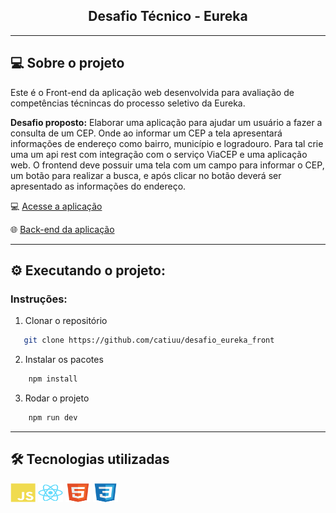 <div align="center">
 <h2 >Desafio Técnico -  Eureka</h2>
</div>

---

## 💻 Sobre o projeto

Este é o Front-end da aplicação web desenvolvida para avaliação de competências técnincas do processo seletivo da Eureka.

**Desafio proposto:**
Elaborar uma aplicação para ajudar um usuário a fazer a consulta de um CEP. Onde ao informar um CEP a tela apresentará informações de endereço como bairro, município e logradouro. Para tal crie uma um api rest com integração com o serviço ViaCEP e uma aplicação web.
O frontend deve possuir uma tela com um campo para informar o CEP, um botão para realizar a busca, e após clicar no botão deverá ser apresentado as informações do endereço.

💻 [Acesse a aplicação](https://buscacepeureka-api.vercel.app/)

:globe_with_meridians: [Back-end da aplicação](https://github.com/catiuu/desafio_eureka_back)

---

## ⚙️ Executando o projeto:

### Instruções:

1. Clonar o repositório

```sh
   git clone https://github.com/catiuu/desafio_eureka_front
```

2. Instalar os pacotes

```sh
    npm install
```

3. Rodar o projeto

```sh
    npm run dev
```

---

## 🛠️ Tecnologias utilizadas

<div>
  <img align="center" alt="Catiuu-Js" height="30" width="40" src="https://raw.githubusercontent.com/devicons/devicon/master/icons/javascript/javascript-plain.svg">
  <img align="center" alt="Catiuu-React" height="30" width="40" src="https://raw.githubusercontent.com/devicons/devicon/master/icons/react/react-original.svg">
  <img align="center" alt="Catiuu-HTML" height="30" width="40" src="https://raw.githubusercontent.com/devicons/devicon/master/icons/html5/html5-original.svg">
  <img align="center" alt="Catiuu-CSS" height="30" width="40" src="https://raw.githubusercontent.com/devicons/devicon/master/icons/css3/css3-original.svg">
</div>
